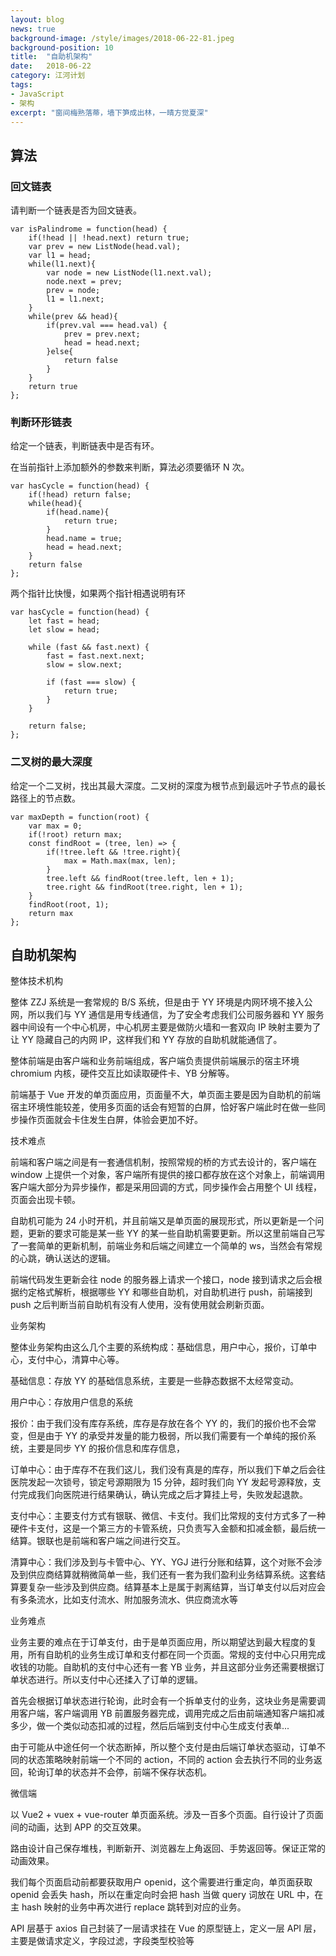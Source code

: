 ```yaml
---
layout: blog
news: true
background-image: /style/images/2018-06-22-81.jpeg
background-position: 10
title:  "自助机架构"
date:   2018-06-22
category: 江河计划
tags:
- JavaScript
- 架构
excerpt: "窗间梅熟落蒂，墙下笋成出林，一晴方觉夏深"
---
```


## 算法
### 回文链表
请判断一个链表是否为回文链表。

```
var isPalindrome = function(head) {
    if(!head || !head.next) return true;
    var prev = new ListNode(head.val);
    var l1 = head;
    while(l1.next){
        var node = new ListNode(l1.next.val);
        node.next = prev;
        prev = node;
        l1 = l1.next;
    }
    while(prev && head){
        if(prev.val === head.val) {
            prev = prev.next;
            head = head.next;
        }else{
            return false
        }
    }
    return true
};
```

### 判断环形链表

给定一个链表，判断链表中是否有环。

在当前指针上添加额外的参数来判断，算法必须要循环 N 次。
```
var hasCycle = function(head) {
    if(!head) return false;
    while(head){
        if(head.name){
            return true;
        }
        head.name = true;
        head = head.next;
    }
    return false
};
```
两个指针比快慢，如果两个指针相遇说明有环
```
var hasCycle = function(head) {
    let fast = head;
    let slow = head;
    
    while (fast && fast.next) {
        fast = fast.next.next;
        slow = slow.next;
        
        if (fast === slow) {
            return true;
        }
    }
    
    return false;        
};
```

### 二叉树的最大深度
给定一个二叉树，找出其最大深度。二叉树的深度为根节点到最远叶子节点的最长路径上的节点数。

```
var maxDepth = function(root) {
    var max = 0;
    if(!root) return max;
    const findRoot = (tree, len) => {
        if(!tree.left && !tree.right){
            max = Math.max(max, len);            
        }
        tree.left && findRoot(tree.left, len + 1);
        tree.right && findRoot(tree.right, len + 1);
    }
    findRoot(root, 1);
    return max
};
```

## 自助机架构

整体技术机构

整体 ZZJ 系统是一套常规的 B/S 系统，但是由于 YY 环境是内网环境不接入公网，所以我们与 YY 通信是用专线通信，为了安全考虑我们公司服务器和 YY 服务器中间设有一个中心机房，中心机房主要是做防火墙和一套双向 IP 映射主要为了让 YY 隐藏自己的内网 IP，这样我们和 YY 存放的自助机就能通信了。

整体前端是由客户端和业务前端组成，客户端负责提供前端展示的宿主环境 chromium 内核，硬件交互比如读取硬件卡、YB 分解等。

前端基于 Vue 开发的单页面应用，页面量不大，单页面主要是因为自助机的前端宿主环境性能较差，使用多页面的话会有短暂的白屏，恰好客户端此时在做一些同步操作页面就会卡住发生白屏，体验会更加不好。

技术难点

前端和客户端之间是有一套通信机制，按照常规的桥的方式去设计的，客户端在 window 上提供一个对象，客户端所有提供的接口都存放在这个对象上，前端调用客户端大部分为异步操作，都是采用回调的方式，同步操作会占用整个 UI 线程，页面会出现卡顿。

自助机可能为 24 小时开机，并且前端又是单页面的展现形式，所以更新是一个问题，更新的要求可能是某一些 YY 的某一些自助机需要更新。所以这里前端自己写了一套简单的更新机制，前端业务和后端之间建立一个简单的 ws，当然会有常规的心跳，确认送达的逻辑。

前端代码发生更新会往 node 的服务器上请求一个接口，node 接到请求之后会根据约定格式解析，根据哪些 YY 和哪些自助机，对自助机进行 push，前端接到 push 之后判断当前自助机有没有人使用，没有使用就会刷新页面。

业务架构

整体业务架构由这么几个主要的系统构成：基础信息，用户中心，报价，订单中心，支付中心，清算中心等。

基础信息：存放 YY 的基础信息系统，主要是一些静态数据不太经常变动。

用户中心：存放用户信息的系统

报价：由于我们没有库存系统，库存是存放在各个 YY 的，我们的报价也不会常变，但是由于 YY 的承受并发量的能力极弱，所以我们需要有一个单纯的报价系统，主要是同步 YY 的报价信息和库存信息，

订单中心：由于库存不在我们这儿，我们没有真是的库存，所以我们下单之后会往医院发起一次锁号，锁定号源期限为 15 分钟，超时我们向 YY 发起号源释放，支付完成我们向医院进行结果确认，确认完成之后才算挂上号，失败发起退款。

支付中心：主要支付方式有银联、微信、卡支付。我们比常规的支付方式多了一种硬件卡支付，这是一个第三方的卡管系统，只负责写入金额和扣减金额，最后统一结算。银联也是前端和客户端之间进行交互。

清算中心：我们涉及到与卡管中心、YY、YGJ 进行分账和结算，这个对账不会涉及到供应商结算就稍微简单一些，我们还有一套为我们盈利业务结算系统。这套结算要复杂一些涉及到供应商。结算基本上是属于剥离结算，当订单支付以后对应会有多条流水，比如支付流水、附加服务流水、供应商流水等

业务难点

业务主要的难点在于订单支付，由于是单页面应用，所以期望达到最大程度的复用，所有自助机的业务生成订单和支付都在同一个页面。常规的支付中心只用完成收钱的功能。自助机的支付中心还有一套 YB 业务，并且这部分业务还需要根据订单状态进行。所以支付中心还揉入了订单的逻辑。

首先会根据订单状态进行轮询，此时会有一个拆单支付的业务，这块业务是需要调用客户端，客户端调用 YB 前置服务器完成，调用完成之后由前端通知客户端扣减多少，做一个类似动态扣减的过程，然后后端到支付中心生成支付表单...

由于可能从中途任何一个状态断掉，所以整个支付是由后端订单状态驱动，订单不同的状态策略映射前端一个不同的 action，不同的 action 会去执行不同的业务返回，轮询订单的状态并不会停，前端不保存状态机。

微信端

以 Vue2 + vuex + vue-router 单页面系统。涉及一百多个页面。自行设计了页面间的动画，达到 APP 的交互效果。

路由设计自己保存堆栈，判断新开、浏览器左上角返回、手势返回等。保证正常的动画效果。

我们每个页面启动前都要获取用户 openid，这个需要进行重定向，单页面获取 openid 会丢失 hash，所以在重定向时会把 hash 当做 query 词放在 URL 中，在主 hash 映射的业务中再次进行 replace 跳转到对应的业务。

API 层基于 axios 自己封装了一层请求挂在 Vue 的原型链上，定义一层 API 层，主要是做请求定义，字段过滤，字段类型校验等